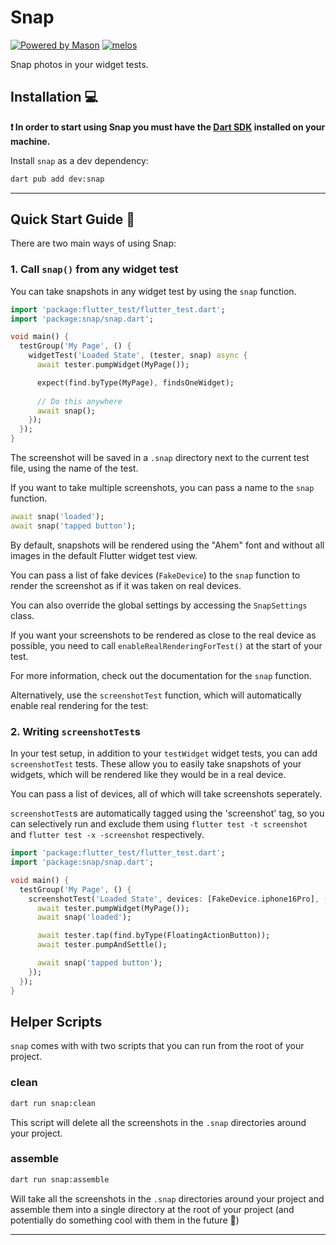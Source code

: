 # Snap

[![Powered by Mason](https://img.shields.io/endpoint?url=https%3A%2F%2Ftinyurl.com%2Fmason-badge)](https://github.com/felangel/mason)
[![melos](https://img.shields.io/badge/maintained%20with-melos-f700ff.svg?style=flat-square)](https://github.com/invertase/melos)


Snap photos in your widget tests.

## Installation 💻

**❗ In order to start using Snap you must have the [Dart SDK][dart_install_link] installed on your machine.**

Install `snap` as a dev dependency:

```sh
dart pub add dev:snap
```

---

## Quick Start Guide 🚀

There are two main ways of using Snap:


### 1. Call `snap()` from any widget test

You can take snapshots in any widget test by using the `snap` function.

```dart
import 'package:flutter_test/flutter_test.dart';
import 'package:snap/snap.dart';

void main() {
  testGroup('My Page', () {
    widgetTest('Loaded State', (tester, snap) async {
      await tester.pumpWidget(MyPage());

      expect(find.byType(MyPage), findsOneWidget);
      
      // Do this anywhere
      await snap();
    });
  });
}

```

The screenshot will be saved in a `.snap` directory next to the current test file, using the name of the test.

If you want to take multiple screenshots, you can pass a name to the `snap` function.

```dart
await snap('loaded');
await snap('tapped button');
```

By default, snapshots will be rendered using the "Ahem" font and without all images in the default Flutter widget test view.

You can pass a list of fake devices (`FakeDevice`) to the `snap` function to render the screenshot as if it was taken on real devices.

You can also override the global settings by accessing the `SnapSettings` class.

If you want your screenshots to be rendered as close to the real device as possible, you need to call `enableRealRenderingForTest()` at the start of your test.

For more information, check out the documentation for the `snap` function.

Alternatively, use the `screenshotTest` function, which will automatically enable real rendering for the test:


### 2. Writing `screenshotTest`s
  
In your test setup, in addition to your `testWidget` widget tests, you can add `screenshotTest` tests.
These allow you to easily take snapshots of your widgets, which will be rendered like they would be in
a real device.

You can pass a list of devices, all of which will take screenshots seperately.

`screenshotTest`s are automatically tagged using the 'screenshot' tag, so you can selectively run and exclude them
using `flutter test -t screenshot` and `flutter test -x -screenshot` respectively.


```dart
import 'package:flutter_test/flutter_test.dart';
import 'package:snap/snap.dart';

void main() {
  testGroup('My Page', () {
    screenshotTest('Loaded State', devices: [FakeDevice.iphone16Pro], (tester) async {
      await tester.pumpWidget(MyPage());
      await snap('loaded');

      await tester.tap(find.byType(FloatingActionButton));
      await tester.pumpAndSettle();

      await snap('tapped button');
    });
  });
}

```

## Helper Scripts

`snap` comes with with two scripts that you can run from the root of your project.

### clean

```sh
dart run snap:clean
```

This script will delete all the screenshots in the `.snap` directories around your project.

### assemble

```sh
dart run snap:assemble
```

Will take all the screenshots in the `.snap` directories around your project and assemble them into a single directory at the root of your project (and potentially do something cool with them in the future 👀)

---


[dart_install_link]: https://dart.dev/get-dart
[github_actions_link]: https://docs.github.com/en/actions/learn-github-actions
[license_badge]: https://img.shields.io/badge/license-MIT-blue.svg
[license_link]: https://opensource.org/licenses/MIT
[mason_link]: https://github.com/felangel/mason
[very_good_ventures_link]: https://verygood.ventures
